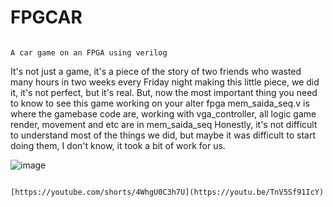 # FPGCAR
                                                                                    A car game on an FPGA using verilog

It's not just a game, it's a piece of the story of two friends who wasted many hours in two weeks every Friday night making this little piece, we did it, it's not perfect, but it's real.
But, now the most important thing you need to know to see this game working on your alter fpga
mem_saida_seq.v is where the gamebase code are, working with vga_controller, all logic game render, movement and etc are in mem_saida_seq
Honestly, it's not difficult to understand most of the things we did, but maybe it was difficult to start doing them, I don't know, it took a bit of work for us.


![image](https://github.com/user-attachments/assets/af3fc6b6-c444-42a2-be1d-54af4799eebc)

                                                                        [https://youtube.com/shorts/4WhgU0C3h7U](https://youtu.be/TnV5Sf91IcY)
